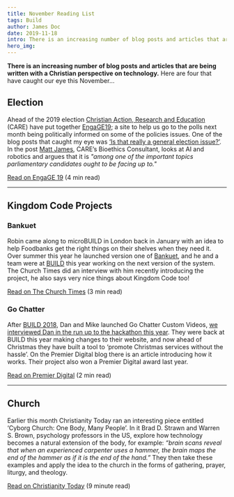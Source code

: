 ```yaml
---
title: November Reading List
tags: Build
author: James Doc
date: 2019-11-18
intro: There is an increasing number of blog posts and articles that are being written with a Christian perspective on technology. Here are four that have caught our eye this November…
hero_img:
---
```


**There is an increasing number of blog posts and articles that are being written with a Christian perspective on technology.** Here are four that have caught our eye this November…

## Election

Ahead of the 2019 election [Christian Action, Research and Education]() (CARE) have put together [EngaGE19](https://www.engage19.org.uk/); a site to help us go to the polls next month being politically informed on some of the policies issues. One of the blog posts that caught my eye was [‘Is that really a general election issue?’](https://www.engage19.org.uk/post/is-that-really-a-general-election-issue). In the post [Matt James](http://www.twitter.com/m4ttjames), CARE’s Bioethics Consultant, looks at AI and robotics and argues that it is _"among one of the important topics parliamentary candidates ought to be facing up to."_

<a href="https://www.engage19.org.uk/post/is-that-really-a-general-election-issue" class="btn btn--orange btn--micro" target="_blank" rel="noopener">Read on EngaGE 19</a> (4 min read)

<hr />

## Kingdom Code Projects

### Bankuet

Robin came along to microBUILD in London back in January with an idea to help Foodbanks get the right things on their shelves when they need it. Over summer this year he launched version one of [Bankuet](https://www.bankuet.co.uk/), and he and a team were at [BUILD](/build/2019) this year working on the next version of the system. The Church Times did an interview with him recently introducing the project, he also says very nice things about Kingdom Code too!

<a href="https://www.churchtimes.co.uk/articles/2019/15-november/news/uk/app-seeks-to-improve-foodbank-donating" class="btn btn--orange btn--micro" target="_blank" rel="noopener">Read on The Church Times</a> (3 min read)

### Go Chatter

After [BUILD 2018](build/2018), Dan and Mike launched Go Chatter Custom Videos, [we interviewed Dan in the run up to the hackathon this year](https://kingdomcode.org.uk/blog/2019/go-chatter-custom-videos-dan-rackham/). They were back at BUILD this year making changes to their website, and now ahead of Christmas they have built a tool to ‘promote Christmas services without the hassle’. On the Premier Digital blog there is an article introducing how it works. Their project also won a Premier Digital award last year.

<a href="https://www.premierdigital.info/post/promote-christmas-services-without-the-hassle-this-christmas" class="btn btn--orange btn--micro" target="_blank" rel="noopener">Read on Premier Digital</a> (2 min read)

<hr />

## Church

Earlier this month Christianity Today ran an interesting piece entitled ‘Cyborg Church: One Body, Many People’. In it Brad D. Strawn and Warren S. Brown, psychology professors in the US, explore how technology becomes a natural extension of the body, for example: _“brain scans reveal that when an experienced carpenter uses a hammer, the brain maps the end of the hammer as if it is the end of the hand.”_ They then take these examples and apply the idea to the church in the forms of gathering, prayer, liturgy, and theology.

<a href="https://www.christianitytoday.com/ct/2019/november-web-only/cyborg-church-one-body-many-individuals.html" class="btn btn--orange btn--micro" target="_blank" rel="noopener">Read on Christianity Today</a> (9 minute read)
